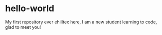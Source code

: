# hello-world
My first repository ever
ehilltex here, I am a new student learning to code, glad to meet you!
